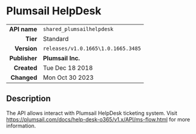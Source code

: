 # Plumsail HelpDesk
| | |
|-:|-|
|**API name**|`shared_plumsailhelpdesk`|
|**Tier**|Standard|
|**Version**|`releases/v1.0.1665\1.0.1665.3485`|
|**Publisher**|**Plumsail Inc.**|
|**Created**|Tue Dec 18 2018|
|**Changed**|Mon Oct 30 2023|

## Description
The API allows interact with Plumsail HelpDesk ticketing system. Visit https://plumsail.com/docs/help-desk-o365/v1.x/API/ms-flow.html for more information.
